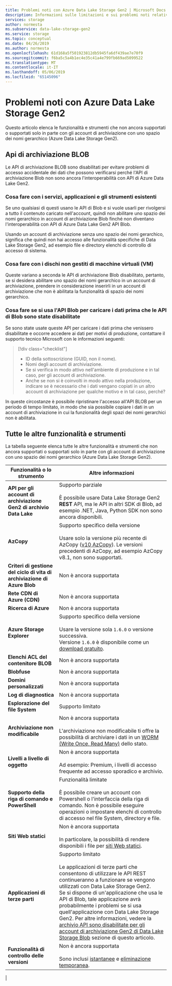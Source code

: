 ```yaml
---
title: Problemi noti con Azure Data Lake Storage Gen2 | Microsoft Docs
description: Informazioni sulle limitazioni e sui problemi noti relativi ad Azure Data Lake Storage Gen2
services: storage
author: normesta
ms.subservice: data-lake-storage-gen2
ms.service: storage
ms.topic: conceptual
ms.date: 04/26/2019
ms.author: normesta
ms.openlocfilehash: 61d168a5f501923812db5945fa6df439ae7e70f9
ms.sourcegitcommit: f6ba5c5a4b1ec4e35c41a4e799fb669ad5099522
ms.translationtype: MT
ms.contentlocale: it-IT
ms.lasthandoff: 05/06/2019
ms.locfileid: "65145096"
---
```

# <a name="known-issues-with-azure-data-lake-storage-gen2"></a>Problemi noti con Azure Data Lake Storage Gen2

Questo articolo elenca le funzionalità e strumenti che non ancora supportati o supportati solo in parte con gli account di archiviazione con uno spazio dei nomi gerarchico (Azure Data Lake Storage Gen2).

<a id="blob-apis-disabled" />

## <a name="blob-storage-apis"></a>Api di archiviazione BLOB

Le API di archiviazione BLOB sono disabilitati per evitare problemi di accesso accidentale dei dati che possono verificarsi perché l'API di archiviazione Blob non sono ancora l'interoperabilità con API di Azure Data Lake Gen2.

### <a name="what-to-do-with-existing-tools-applications-and-services"></a>Cosa fare con i servizi, applicazioni e gli strumenti esistenti

Se uno qualsiasi di questi usano le API di Blob e si vuole usarli per rivolgersi a tutto il contenuto caricato nell'account, quindi non abilitare uno spazio dei nomi gerarchico in account di archiviazione Blob finché non diventano l'interoperabilità con API di Azure Data Lake Gen2 API Blob.

Usando un account di archiviazione senza uno spazio dei nomi gerarchico, significa che quindi non hai accesso alle funzionalità specifiche di Data Lake Storage Gen2, ad esempio file e directory elenchi di controllo di accesso di sistema.

### <a name="what-to-do-with-unmanaged-virtual-machine-vm-disks"></a>Cosa fare con i dischi non gestiti di macchine virtuali (VM)

Queste variano a seconda le API di archiviazione Blob disabilitato, pertanto, se si desidera abilitare uno spazio dei nomi gerarchico in un account di archiviazione, prendere in considerazione inserirli in un account di archiviazione che non è abilitata la funzionalità di spazio dei nomi gerarchico.

### <a name="what-to-do-if-you-used-blob-apis-to-load-data-before-blob-apis-were-disabled"></a>Cosa fare se si usa l'API Blob per caricare i dati prima che le API di Blob sono state disabilitate

Se sono state usate queste API per caricare i dati prima che venissero disabilitate e occorre accedere ai dati per motivi di produzione, contattare il supporto tecnico Microsoft con le informazioni seguenti:

> [!div class="checklist"]
> * ID della sottoscrizione (GUID, non il nome).
> * Nomi degli account di archiviazione.
> * Se si verifica in modo attivo nell'ambiente di produzione e in tal caso, per gli account di archiviazione.
> * Anche se non si è coinvolti in modo attivo nella produzione, indicare se è necessario che i dati vengano copiati in un altro account di archiviazione per qualche motivo e in tal caso, perché?

In queste circostanze è possibile ripristinare l'accesso all'API BLOB per un periodo di tempo limitato, in modo che sia possibile copiare i dati in un account di archiviazione in cui la funzionalità degli spazi dei nomi gerarchici non è abilitata.

## <a name="all-other-features-and-tools"></a>Tutte le altre funzionalità e strumenti

La tabella seguente elenca tutte le altre funzionalità e strumenti che non ancora supportati o supportati solo in parte con gli account di archiviazione con uno spazio dei nomi gerarchico (Azure Data Lake Storage Gen2).

| Funzionalità o lo strumento    | Altre informazioni    |
|--------|-----------|
| **API per gli account di archiviazione Gen2 di archivio Data Lake** | Supporto parziale <br><br>È possibile usare Data Lake Storage Gen2 **REST** API, ma le API in altri SDK di Blob, ad esempio .NET, Java, Python SDK non sono ancora disponibili.|
| **AzCopy** | Supporto specifico della versione <br><br>Usare solo la versione più recente di AzCopy ([v10 AzCopy](https://docs.microsoft.com/azure/storage/common/storage-use-azcopy-v10?toc=%2fazure%2fstorage%2ftables%2ftoc.json)). Le versioni precedenti di AzCopy, ad esempio AzCopy v8.1, non sono supportati.|
| **Criteri di gestione del ciclo di vita di archiviazione di Azure Blob** | Non è ancora supportata |
| **Rete CDN di Azure (CDN)** | Non è ancora supportata|
| **Ricerca di Azure** |Non è ancora supportata|
| **Azure Storage Explorer** | Supporto specifico della versione <br><br>Usare la versione sola `1.6.0` o versione successiva. <br>Versione `1.6.0` è disponibile come un [download gratuito](https://azure.microsoft.com/features/storage-explorer/).|
| **Elenchi ACL del contenitore BLOB** |Non è ancora supportata|
| **Blobfuse** |Non è ancora supportata|
| **Domini personalizzati** |Non è ancora supportata|
| **Log di diagnostica** |Non è ancora supportata|
| **Esplorazione del file System** | Supporto limitato |
| **Archiviazione non modificabile** |Non è ancora supportata <br><br>L'archiviazione non modificabile ti offre la possibilità di archiviare i dati in un [WORM (Write Once, Read Many)](https://docs.microsoft.com/azure/storage/blobs/storage-blob-immutable-storage) dello stato.|
| **Livelli a livello di oggetto** |Non è ancora supportata <br><br>Ad esempio:  Premium, i livelli di accesso frequente ad accesso sporadico e archivio.|
| **Supporto della riga di comando e PowerShell** | Funzionalità limitate <br><br>È possibile creare un account con Powershell o l'interfaccia della riga di comando. Non è possibile eseguire operazioni o impostare elenchi di controllo di accesso nel file System, directory e file.|
| **Siti Web statici** |Non è ancora supportata <br><br>In particolare, la possibilità di rendere disponibili i file per [siti Web statici](https://docs.microsoft.com/azure/storage/blobs/storage-blob-static-website).|
| **Applicazioni di terze parti** | Supporto limitato <br><br>Le applicazioni di terze parti che consentono di utilizzare le API REST continueranno a funzionare se vengono utilizzati con Data Lake Storage Gen2. <br>Se si dispone di un'applicazione che usa le API di Blob, tale applicazione avrà probabilmente i problemi se si usa quell'applicazione con Data Lake Storage Gen2. Per altre informazioni, vedere la [archivio API sono disabilitate per gli account di archiviazione Gen2 di Data Lake Storage Blob](#blob-apis-disabled) sezione di questo articolo.|
| **Funzionalità di controllo delle versioni** |Non è ancora supportata <br><br>Sono inclusi [istantanee](https://docs.microsoft.com/rest/api/storageservices/creating-a-snapshot-of-a-blob) e [eliminazione temporanea](https://docs.microsoft.com/azure/storage/blobs/storage-blob-soft-delete).|
|

